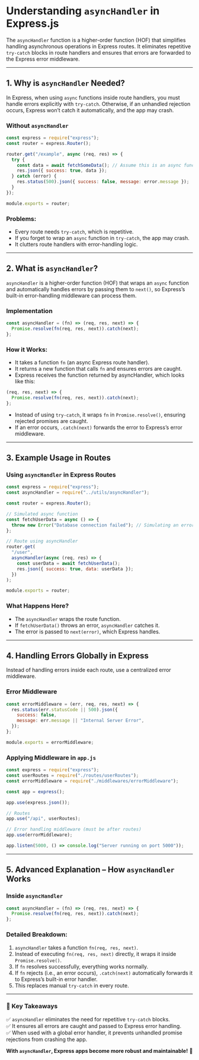 # **Understanding `asyncHandler` in Express.js**

The `asyncHandler` function is a higher-order function (HOF) that simplifies handling asynchronous operations in Express routes. It eliminates repetitive `try-catch` blocks in route handlers and ensures that errors are forwarded to the Express error middleware.

---

## **1. Why is `asyncHandler` Needed?**

In Express, when using `async` functions inside route handlers, you must handle errors explicitly with `try-catch`. Otherwise, if an unhandled rejection occurs, Express won’t catch it automatically, and the app may crash.

### **Without `asyncHandler`**

```javascript
const express = require("express");
const router = express.Router();

router.get("/example", async (req, res) => {
  try {
    const data = await fetchSomeData(); // Assume this is an async function
    res.json({ success: true, data });
  } catch (error) {
    res.status(500).json({ success: false, message: error.message });
  }
});

module.exports = router;
```

### **Problems:**

- Every route needs `try-catch`, which is repetitive.
- If you forget to wrap an `async` function in `try-catch`, the app may crash.
- It clutters route handlers with error-handling logic.

---

## **2. What is `asyncHandler`?**

`asyncHandler` is a higher-order function (HOF) that wraps an `async` function and automatically handles errors by passing them to `next()`, so Express’s built-in error-handling middleware can process them.

### **Implementation**

```javascript
const asyncHandler = (fn) => (req, res, next) => {
  Promise.resolve(fn(req, res, next)).catch(next);
};
```

### **How it Works:**

- It takes a function `fn` (an async Express route handler).
- It returns a new function that calls `fn` and ensures errors are caught.
- Express receives the function returned by asyncHandler, which looks like this:

```javascript
(req, res, next) => {
  Promise.resolve(fn(req, res, next)).catch(next);
};
```

- Instead of using `try-catch`, it wraps `fn` in `Promise.resolve()`, ensuring rejected promises are caught.
- If an error occurs, `.catch(next)` forwards the error to Express’s error middleware.

---

## **3. Example Usage in Routes**

### **Using `asyncHandler` in Express Routes**

```javascript
const express = require("express");
const asyncHandler = require("../utils/asyncHandler");

const router = express.Router();

// Simulated async function
const fetchUserData = async () => {
  throw new Error("Database connection failed"); // Simulating an error
};

// Route using asyncHandler
router.get(
  "/user",
  asyncHandler(async (req, res) => {
    const userData = await fetchUserData();
    res.json({ success: true, data: userData });
  })
);

module.exports = router;
```

### **What Happens Here?**

- The `asyncHandler` wraps the route function.
- If `fetchUserData()` throws an error, `asyncHandler` catches it.
- The error is passed to `next(error)`, which Express handles.

---

## **4. Handling Errors Globally in Express**

Instead of handling errors inside each route, use a centralized error middleware.

### **Error Middleware**

```javascript
const errorMiddleware = (err, req, res, next) => {
  res.status(err.statusCode || 500).json({
    success: false,
    message: err.message || "Internal Server Error",
  });
};

module.exports = errorMiddleware;
```

### **Applying Middleware in `app.js`**

```javascript
const express = require("express");
const userRoutes = require("./routes/userRoutes");
const errorMiddleware = require("./middlewares/errorMiddleware");

const app = express();

app.use(express.json());

// Routes
app.use("/api", userRoutes);

// Error handling middleware (must be after routes)
app.use(errorMiddleware);

app.listen(5000, () => console.log("Server running on port 5000"));
```

---

## **5. Advanced Explanation – How `asyncHandler` Works**

### **Inside `asyncHandler`**

```javascript
const asyncHandler = (fn) => (req, res, next) => {
  Promise.resolve(fn(req, res, next)).catch(next);
};
```

### **Detailed Breakdown:**

1. `asyncHandler` takes a function `fn(req, res, next)`.
2. Instead of executing `fn(req, res, next)` directly, it wraps it inside `Promise.resolve()`.
3. If `fn` resolves successfully, everything works normally.
4. If `fn` rejects (i.e., an error occurs), `.catch(next)` automatically forwards it to Express’s built-in error handler.
5. This replaces manual `try-catch` in every route.

---

### **🚀 Key Takeaways**

✅ `asyncHandler` eliminates the need for repetitive `try-catch` blocks.  
✅ It ensures all errors are caught and passed to Express error handling.  
✅ When used with a global error handler, it prevents unhandled promise rejections from crashing the app.

**With `asyncHandler`, Express apps become more robust and maintainable!** 🚀

